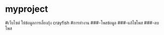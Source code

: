 # myproject
#เว็บไซต์ ให้ข้อมูลการเลี้ยงกุ้ง crayfish 
#การทำงาน
###-โพสข้อมูล
###-แก้ไขโพส
###-ลบโพส
